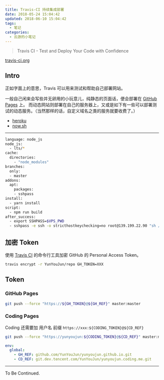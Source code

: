 ```yaml
---
title: Travis-CI 持续集成部署
date: 2018-05-24 15:04:42
updated: 2018-06-10 15:04:42
tags:
  - 笔记
categories:
  - 云游的小笔记
---
```


> Travis CI - Test and Deploy Your Code with Confidence

[travis-ci.org](https://www.travis-ci.org/)

<!-- more -->

## Intro

正如字面上的意思，Travis 可以用来测试和帮助自己部署网站。

一般自己闲来会写些并无卵用的小玩意儿，纯静态的页面话，便会部署在 [GitHub Pages](https://pages.github.com/) 上。
而动态网站则部署在自己的服务器上，又或是如下有一些可以部署测试的动态服务。（当然那样的话，自定义域名之类的服务就要收费了。）

- [heroku](https://www.heroku.com/)
- [now.sh](https://zeit.co/now)

---

```bash
language: node_js
node_js:
  - lts/*
cache:
  directories:
    - "node_modules"
branches:
  only:
  - master
addons:
  apt:
    packages:
    - sshpass
install:
  - yarn install
script:
  - npm run build
after_success:
  - export SSHPASS=$VPS_PWD
  - sshpass -e ssh -o stricthostkeychecking=no root@139.199.22.90 "sh /data/wwwroot/coc.yunyoujun.cn/deploy-ci.sh $TOKEN"
```

## 加密 Token

使用 [Travis CI](https://github.com/travis-ci/travis.rb#readme) 的命令行工具加密 GitHub 的 Personal Access Token。

```bash
travis encrypt -r YunYouJun/repo GH_TOKEN=XXX
```

## Token

### GitHub Pages

```bash
git push --force "https://${GH_TOKEN}@${GH_REF}" master:master
```

### Coding Pages

Coding 还需要加 用户名 前缀 `https://xxx:${CODING_TOKEN}@${CD_REF}`

```bash
git push --force "https://yunyoujun:${CODING_TOKEN}@${CD_REF}" master:master
```

```yaml
env:
  global:
    - GH_REF: github.com/YunYouJun/yunyoujun.github.io.git
    - CD_REF: git.dev.tencent.com/YunYouJun/yunyoujun.coding.me.git
```

---

To Be Continued.
